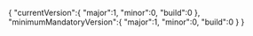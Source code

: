 {
   "currentVersion":{
      "major":1,
      "minor":0,
      "build":0
   },
   "minimumMandatoryVersion":{
      "major":1,
      "minor":0,
      "build":0
   }
}
